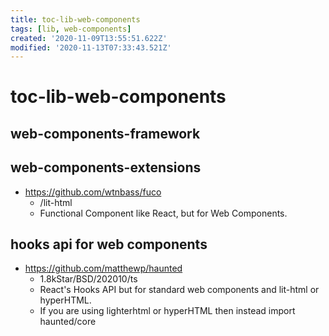 ```yaml
---
title: toc-lib-web-components
tags: [lib, web-components]
created: '2020-11-09T13:55:51.622Z'
modified: '2020-11-13T07:33:43.521Z'
---
```


# toc-lib-web-components

## web-components-framework

## web-components-extensions

- https://github.com/wtnbass/fuco
  - /lit-html
  - Functional Component like React, but for Web Components.

## hooks api for web components

- https://github.com/matthewp/haunted
  - 1.8kStar/BSD/202010/ts
  - React's Hooks API but for standard web components and lit-html or hyperHTML.
  - If you are using lighterhtml or hyperHTML then instead import haunted/core
